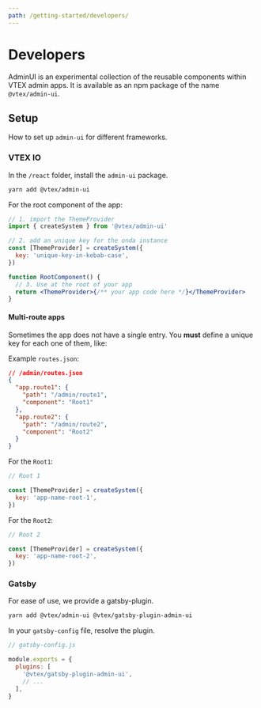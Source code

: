 ```yaml
---
path: /getting-started/developers/
---
```


# Developers

AdminUI is an experimental collection of the reusable components within VTEX admin apps. It is available as an npm package of the name `@vtex/admin-ui`.

## Setup

How to set up `admin-ui` for different frameworks.

### VTEX IO

In the `/react` folder, install the `admin-ui` package.

```sh isStatic
yarn add @vtex/admin-ui
```

For the root component of the app:

```jsx isStatic
// 1. import the ThemeProvider
import { createSystem } from '@vtex/admin-ui'

// 2. add an unique key for the onda instance
const [ThemeProvider] = createSystem({
  key: 'unique-key-in-kebab-case',
})

function RootComponent() {
  // 3. Use at the root of your app
  return <ThemeProvider>{/** your app code here */}</ThemeProvider>
}
```

#### Multi-route apps

Sometimes the app does not have a single entry. You **must** define a unique key for each one of them, like:

Example `routes.json`:

```json isStatic
// /admin/routes.json
{
  "app.route1": {
    "path": "/admin/route1",
    "component": "Root1"
  },
  "app.route2": {
    "path": "/admin/route2",
    "component": "Root2"
  }
}
```

For the `Root1`:

```jsx isStatic
// Root 1

const [ThemeProvider] = createSystem({
  key: 'app-name-root-1',
})
```

For the `Root2`:

```jsx isStatic
// Root 2

const [ThemeProvider] = createSystem({
  key: 'app-name-root-2',
})
```

### Gatsby

For ease of use, we provide a gatsby-plugin.

```sh isStatic
yarn add @vtex/admin-ui @vtex/gatsby-plugin-admin-ui
```

In your `gatsby-config` file, resolve the plugin.

```js isStatic
// gatsby-config.js

module.exports = {
  plugins: [
    '@vtex/gatsby-plugin-admin-ui',
    // ...
  ],
}
```
